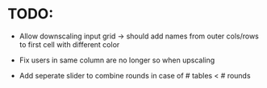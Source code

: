 
# TODO:

- Allow downscaling input grid -> should add names from outer cols/rows to first cell with different color
- Fix users in same column are no longer so when upscaling

- Add seperate slider to combine rounds in case of # tables < # rounds
